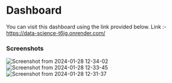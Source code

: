 # Dashboard 

You can visit this dashboard using the link provided below.
Link :- https://data-science-t6ig.onrender.com/

### Screenshots
![Screenshot from 2024-01-28 12-34-02](https://github.com/rajanjha9235/dashboard/assets/138964806/93492e78-2934-4e16-bf50-89f768f87fcf)
![Screenshot from 2024-01-28 12-33-45](https://github.com/rajanjha9235/dashboard/assets/138964806/c27e1db9-6389-4983-be17-68ab62cc0246)
![Screenshot from 2024-01-28 12-31-37](https://github.com/rajanjha9235/dashboard/assets/138964806/2b3f3eee-a556-4777-94a2-45033ea7ef53)

